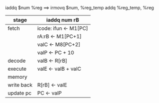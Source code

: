 iaddq $num %reg 
==> 
irmovq  $num, %reg_temp
addq    %reg_temp, %reg

|stage|iaddq num rB|
|---|---|
|fetch  |icode: ifun <- M1[PC]  |
|       |rA:rB <- M1[PC+1]      |
|       |valC <- M8[PC+2]       |
|       |valP <- PC + 10        |
|decode |valB <- R[rB]          |
|execute|valE <- valB + valC    |
|memory |                       |
|write back |R[rB] <- valE      |
|update pc  |PC <- valP         |